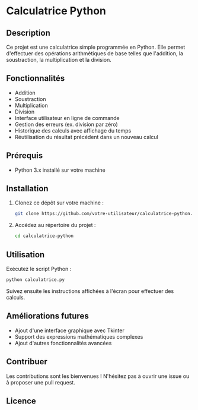 # Calculatrice Python

## Description
Ce projet est une calculatrice simple programmée en Python. Elle permet d'effectuer des opérations arithmétiques de base telles que l'addition, la soustraction, la multiplication et la division.

## Fonctionnalités
- Addition
- Soustraction
- Multiplication
- Division
- Interface utilisateur en ligne de commande
- Gestion des erreurs (ex. division par zéro)
- Historique des calculs avec affichage du temps
- Réutilisation du résultat précédent dans un nouveau calcul

## Prérequis
- Python 3.x installé sur votre machine

## Installation
1. Clonez ce dépôt sur votre machine :
   ```sh
   git clone https://github.com/votre-utilisateur/calculatrice-python.git
   ```
2. Accédez au répertoire du projet :
   ```sh
   cd calculatrice-python
   ```

## Utilisation
Exécutez le script Python :
```sh
python calculatrice.py
```
Suivez ensuite les instructions affichées à l'écran pour effectuer des calculs.

## Améliorations futures
- Ajout d'une interface graphique avec Tkinter
- Support des expressions mathématiques complexes
- Ajout d'autres fonctionnalités avancées

## Contribuer
Les contributions sont les bienvenues ! N'hésitez pas à ouvrir une issue ou à proposer une pull request.

## Licence


